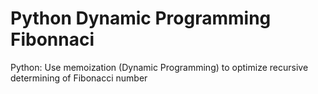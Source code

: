 # Python Dynamic Programming Fibonnaci
Python: Use memoization (Dynamic Programming) to optimize recursive determining of Fibonacci number
